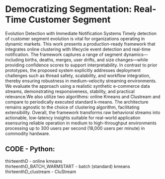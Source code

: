 # Democratizing Segmentation: Real-Time Customer Segment
Evolution Detection with Immediate Notification Systems
Timely detection of customer segment evolution is vital for organizations operating in dynamic markets. This work presents a production-ready framework that integrates online clustering with lifecycle event detection and real-time notification. The framework captures a range of segment dynamics—including births, deaths, merges, user drifts, and size changes—while providing confidence scores to support interpretability. In contrast to prior prototypes, the proposed system explicitly addresses deployment challenges such as thread safety, scalability, and workflow integration, thereby ensuring robustness in medium-velocity streaming environments. We evaluate the approach using a realistic synthetic e-commerce data streams, demonstrating responsiveness, stability, and practical relevance.We also utilize two algorithms: online Kmeans and Clustream and compare to periodically executed standard k-means. The architecture remains agnostic to the choice of clustering algorithm, facilitating extensibility. Overall, the framework transforms raw behavioral streams into actionable, low-latency insights suitable for real-world application esensuring reliable operation in medium to high-throughput environments processing up to 300 users per second (18,000 users per minute) in commodity hardware.


## CODE - Python:

thirteenthD - online kmeans <BR>
thirteenthD_BATCH_WARMSTART - batch (standard) kmeans <BR>
thirteenthD_clustream - CluStream

